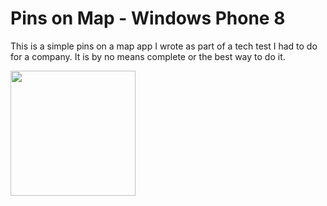 Pins on Map - Windows Phone 8
===============================

This is a simple pins on a map app I wrote as part of a tech test I had to do for a company. It is by no means complete or the best way to do it.

<img src="https://storagezengocdn.blob.core.windows.net/github/pinsonmap 1.png" width="200">


